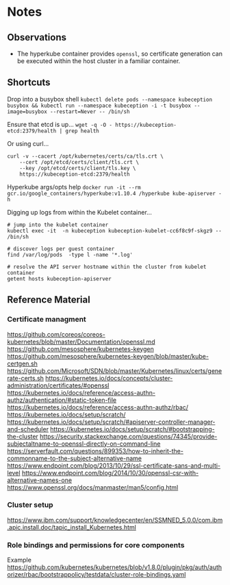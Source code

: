 # Notes

## Observations

- The hyperkube container provides `openssl`, so certificate generation can be executed within the host cluster in a familiar container.


## Shortcuts

Drop into a busybox shell
`kubectl delete pods --namespace kubeception busybox && kubectl run --namespace kubeception -i -t busybox --image=busybox --restart=Never -- /bin/sh`

Ensure that etcd is up...
`wget -q -O - https://kubeception-etcd:2379/health | grep health`

Or using curl...

```shell
curl -v --cacert /opt/kubernetes/certs/ca/tls.crt \
    --cert /opt/etcd/certs/client/tls.crt \
    --key /opt/etcd/certs/client/tls.key \
    https://kubeception-etcd:2379/health
```

Hyperkube args/opts help
`docker run -it --rm  gcr.io/google_containers/hyperkube:v1.10.4 /hyperkube kube-apiserver -h`


Digging up logs from within the Kubelet container...

```shell
# jump into the kubelet container
kubectl exec -it  -n kubeception kubeception-kubelet-cc6f8c9f-skgz9 -- /bin/sh

# discover logs per guest container
find /var/log/pods  -type l -name '*.log'

# resolve the API server hostname within the cluster from kubelet container
getent hosts kubeception-apiserver
```

## Reference Material



### Certificate managment
https://github.com/coreos/coreos-kubernetes/blob/master/Documentation/openssl.md
https://github.com/mesosphere/kubernetes-keygen
https://github.com/mesosphere/kubernetes-keygen/blob/master/kube-certgen.sh
https://github.com/Microsoft/SDN/blob/master/Kubernetes/linux/certs/generate-certs.sh
https://kubernetes.io/docs/concepts/cluster-administration/certificates/#openssl
https://kubernetes.io/docs/reference/access-authn-authz/authentication/#static-token-file
https://kubernetes.io/docs/reference/access-authn-authz/rbac/
https://kubernetes.io/docs/setup/scratch/
https://kubernetes.io/docs/setup/scratch/#apiserver-controller-manager-and-scheduler
https://kubernetes.io/docs/setup/scratch/#bootstrapping-the-cluster
https://security.stackexchange.com/questions/74345/provide-subjectaltname-to-openssl-directly-on-command-line
https://serverfault.com/questions/899353/how-to-inherit-the-commonname-to-the-subject-alternative-name
https://www.endpoint.com/blog/2013/10/29/ssl-certificate-sans-and-multi-level
https://www.endpoint.com/blog/2014/10/30/openssl-csr-with-alternative-names-one
https://www.openssl.org/docs/manmaster/man5/config.html


### Cluster setup
https://www.ibm.com/support/knowledgecenter/en/SSMNED_5.0.0/com.ibm.apic.install.doc/tapic_install_Kubernetes.html



### Role bindings and permissions for core components

Example
https://github.com/kubernetes/kubernetes/blob/v1.8.0/plugin/pkg/auth/authorizer/rbac/bootstrappolicy/testdata/cluster-role-bindings.yaml